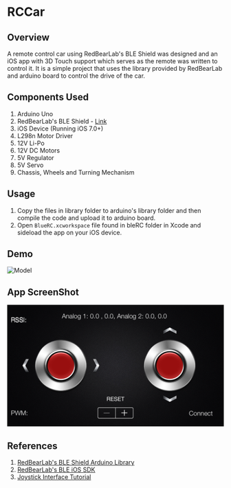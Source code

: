 # RCCar
## Overview
A remote control car using RedBearLab's BLE Shield was designed and an iOS app with 3D Touch support which serves as the remote was written to control it. It is a simple project that uses the library provided by RedBearLab and arduino board to control the drive of the car.

## Components Used
1. Arduino Uno
2. RedBearLab's BLE Shield - [Link](http://redbearlab.com/bleshield/)
3. iOS Device (Running iOS 7.0+)
4. L298n Motor Driver
5. 12V Li-Po
6. 12V DC Motors
7. 5V Regulator
8. 5V Servo
9. Chassis, Wheels and Turning Mechanism

## Usage
1. Copy the files in library folder to arduino's library folder and then compile the code and upload it to arduino board.
2. Open `BlueRC.xcworkspace` file found in bleRC folder in Xcode and sideload the app on your iOS device.

## Demo
![Model](/Images/RCCar_Demo.gif?raw=true "Optional Title")

## App ScreenShot
![App](/AppScreenShots/1.PNG?raw=true "Optional Title")

## References
1. [RedBearLab's BLE Shield Arduino Library](https://github.com/RedBearLab/BLEShield)
2. [RedBearLab's BLE iOS SDK](https://github.com/RedBearLab/iOS)
3. [Joystick Interface Tutorial](https://www.cocoacontrols.com/controls/jscontroller)
